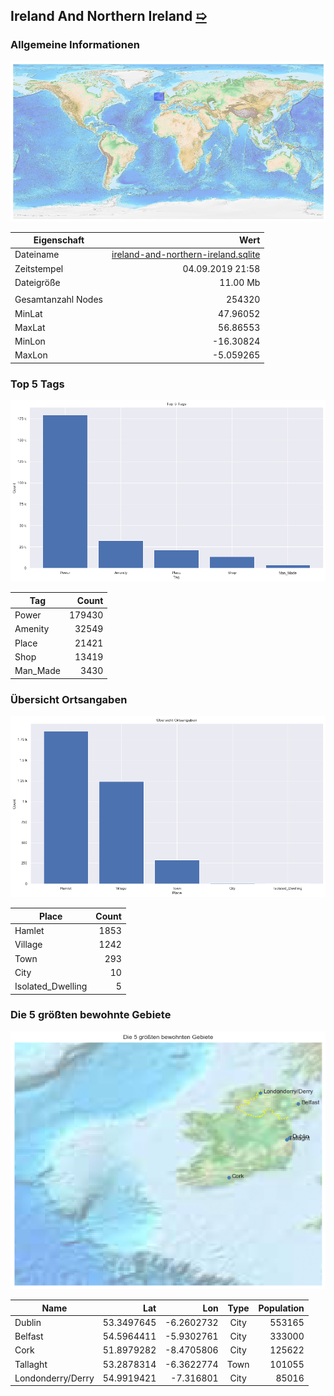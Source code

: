 ## Ireland And Northern Ireland [&#10159;](ireland-and-northern-ireland.sqlite)

### Allgemeine Informationen

![Overview](./Images/ireland-and-northern-ireland_overview.png)

|Eigenschaft|Wert|
|-|-:|
Dateiname|[ireland-and-northern-ireland.sqlite](ireland-and-northern-ireland.sqlite)|
Zeitstempel|04.09.2019 21:58|
Dateigr&ouml;&szlig;e|11.00 Mb|
|||
Gesamtanzahl Nodes|254320|
|MinLat|47.96052|
|MaxLat|56.86553|
|MinLon|-16.30824|
|MaxLon|-5.059265|

### Top 5 Tags

![Tags](./Images/ireland-and-northern-ireland_tags.png)

|Tag|Count|
|-|-:|
|Power|179430|
|Amenity|32549|
|Place|21421|
|Shop|13419|
|Man_Made|3430|

### &Uuml;bersicht Ortsangaben

![Places](./Images/ireland-and-northern-ireland_places.png)

|Place|Count|
|-|-:|
|Hamlet|1853|
|Village|1242|
|Town|293|
|City|10|
|Isolated_Dwelling|5|

### Die 5 gr&ouml;&szlig;ten bewohnte Gebiete

![Places](./Images/ireland-and-northern-ireland_topplaces.png)

|Name|Lat|Lon|Type|Population|
|----|--:|--:|:--:|---------:|
|Dublin|53.3497645|-6.2602732|City|553165|
|Belfast|54.5964411|-5.9302761|City|333000|
|Cork|51.8979282|-8.4705806|City|125622|
|Tallaght|53.2878314|-6.3622774|Town|101055|
|Londonderry/Derry|54.9919421|-7.316801|City|85016|
